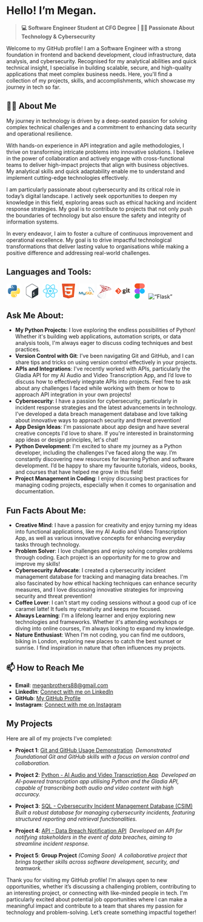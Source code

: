 # Hello! I’m Megan.

> **💻 Software Engineer Student at CFG Degree | 👩‍💻 Passionate About Technology & Cybersecurity**


Welcome to my GitHub profile! I am a Software Engineer with a strong foundation in frontend and backend development, cloud infrastructure, data analysis, and cybersecurity. Recognised for my analytical abilities and quick technical insight, I specialise in building scalable, secure, and high-quality applications that meet complex business needs. Here, you'll find a collection of my projects, skills, and accomplishments, which showcase my journey in tech so far.
 

## 👩‍💻 **About Me**

My journey in technology is driven by a deep-seated passion for solving complex technical challenges and a commitment to enhancing data security and operational resilience.

With hands-on experience in API integration and agile methodologies, I thrive on transforming intricate problems into innovative solutions. I believe in the power of collaboration and actively engage with cross-functional teams to deliver high-impact projects that align with business objectives. My analytical skills and quick adaptability enable me to understand and implement cutting-edge technologies effectively.

I am particularly passionate about cybersecurity and its critical role in today’s digital landscape. I actively seek opportunities to deepen my knowledge in this field, exploring areas such as ethical hacking and incident response strategies. My goal is to contribute to projects that not only push the boundaries of technology but also ensure the safety and integrity of information systems.

In every endeavor, I aim to foster a culture of continuous improvement and operational excellence. My goal is to drive impactful technological transformations that deliver lasting value to organisations while making a positive difference and addressing real-world challenges.

## Languages and Tools: 

<div>
<img src="https://github.com/devicons/devicon/blob/master/icons/python/python-original.svg" title=“Python” alt=“Python” width="40” height="40"/>&nbsp;
<img src="https://github.com/devicons/devicon/blob/master/icons/bash/bash-original.svg" title=“Bash” alt=“Bash” width="40” height="40"/>&nbsp;
<img src="https://github.com/devicons/devicon/blob/master/icons/react/react-original.svg" title=“React” alt=“React” width="40” height="40"/>&nbsp;
  <img src="https://github.com/devicons/devicon/blob/master/icons/html5/html5-original.svg" title="HTML5" alt="HTML" width="40” height="40"/>&nbsp;
  <img src="https://github.com/devicons/devicon/blob/master/icons/mysql/mysql-original-wordmark.svg" title="MySQL"  alt="MySQL" width="40” height="50"/>&nbsp;
<img src="https://github.com/devicons/devicon/blob/master/icons/microsoftsqlserver/microsoftsqlserver-original.svg" title=“SQLServer” alt=“SQLServer” width="40” height="40"/>&nbsp;
  <img src="https://github.com/devicons/devicon/blob/master/icons/git/git-original-wordmark.svg" title="Git" alt="Git" width="40” height="45"/>
<img src="https://github.com/devicons/devicon/blob/master/icons/figma/figma-original.svg" title=“Figma” alt=“Figma” width="40” height="40"/>
<img src="https://flask.palletsprojects.com/en/stable/_images/flask-horizontal.png" title=“Flask” alt=“Flask” width="120” height="120"/>
</div>


## **Ask Me About**:

* **My Python Projects**: I love exploring the endless possibilities of Python! Whether it's building web applications, automation scripts, or data analysis tools, I'm always eager to discuss coding techniques and best practices.
* **Version Control with Git**: I’ve been navigating Git and GitHub, and I can share tips and tricks on using version control effectively in your projects.
* **APIs and Integrations**: I've recently worked with APIs, particularly the Gladia API for my AI Audio and Video Transcription App, and I’d love to discuss how to effectively integrate APIs into projects. Feel free to ask about any challenges I faced while working with them or how to approach API integration in your own projects!
* **Cybersecurity**: I have a passion for cybersecurity, particularly in incident response strategies and the latest advancements in technology. I’ve developed a data breach management database and love talking about innovative ways to approach security and threat prevention!
* **App Design Ideas**: I'm passionate about app design and have several creative concepts I'd love to share. If you're interested in brainstorming app ideas or design principles, let's chat!
* **Python Development**: I'm excited to share my journey as a Python developer, including the challenges I've faced along the way. I’m constantly discovering new resources for learning Python and software development. I’d be happy to share my favourite tutorials, videos, books, and courses that have helped me grow in this field!
* **Project Management in Coding**: I enjoy discussing best practices for managing coding projects, especially when it comes to organisation and documentation.
 

## **Fun Facts About Me**:

* **Creative Mind**: I have a passion for creativity and enjoy turning my ideas into functional applications, like my AI Audio and Video Transcription App, as well as various innovative concepts for enhancing everyday tasks through technology.
* **Problem Solver**: I love challenges and enjoy solving complex problems through coding. Each project is an opportunity for me to grow and improve my skills!
* **Cybersecurity Advocate**: I created a cybersecurity incident management database for tracking and managing data breaches. I'm also fascinated by how ethical hacking techniques can enhance security measures, and I love discussing innovative strategies for improving security and threat prevention!
* **Coffee Lover**: I can't start my coding sessions without a good cup of ice caramel latte! It fuels my creativity and keeps me focused.
* **Always Learning**: I'm a lifelong learner and enjoy exploring new technologies and frameworks. Whether it's attending workshops or diving into online courses, I'm always looking to expand my knowledge.
* **Nature Enthusiast**: When I'm not coding, you can find me outdoors, biking in London, exploring new places to catch the best sunset or sunrise. I find inspiration in nature that often influences my projects.
 

## 📫 **How to Reach Me**

- **Email**: [meganbrothers88@gmail.com](mailto:meganbrothers88@gmail.com)
- **LinkedIn**: [Connect with me on LinkedIn](https://www.linkedin.com/in/meganbrothers1/)
- **GitHub**: [My GitHub Profile](https://github.com/thisismeganl)
- **Instagram**: [Connect with me on Instagram](https://www.instagram.com/thisismeganl?igsh=d3d6emtmaDI1cHNx&utm_source=qr)


## **My Projects**

Here are all of my projects I’ve completed:

- **Project 1**: [Git and GitHub Usage Demonstration](https://github.com/thisismeganl/CFG-Assignments/tree/assignment-1) 
  *Demonstrated foundational Git and GitHub skills with a focus on version control and collaboration.*

- **Project 2**: [Python - AI Audio and Video Transcription App](https://github.com/thisismeganl/CFG-Assignments/tree/assignment-2-python) 
  *Developed an AI-powered transcription app utilising Python and the Gladia API, capable of transcribing both audio and video content with high accuracy.*

- **Project 3**: [SQL - Cybersecurity Incident Management Database (CSIM)](https://github.com/thisismeganl/CFG-Assignments/tree/assignment-3-sql) 
  *Built a robust database for managing cybersecurity incidents, featuring structured reporting and retrieval functionalities.*

- **Project 4**: [API - Data Breach Notification API](https://github.com/thisismeganl/CFG-Assignments/tree/assignment-4-APIs) 
  *Developed an API for notifying stakeholders in the event of data breaches, aiming to streamline incident response.*

- **Project 5**: **Group Project** *(Coming Soon)* 
  *A collaborative project that brings together skills across software development, security, and teamwork.*


Thank you for visiting my GitHub profile! I’m always open to new opportunities, whether it’s discussing a challenging problem, contributing to an interesting project, or connecting with like-minded people in tech. I'm particularly excited about potential job opportunities where I can make a meaningful impact and contribute to a team that shares my passion for technology and problem-solving. Let’s create something impactful together!
